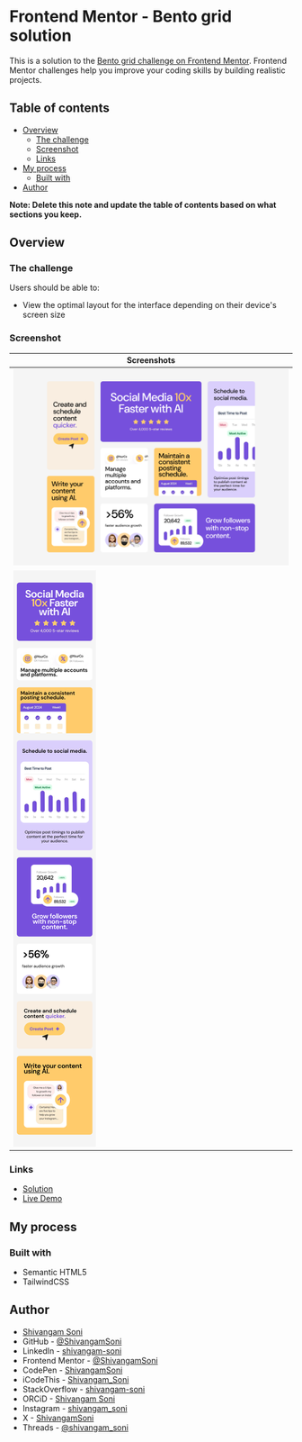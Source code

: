 # Frontend Mentor - Bento grid solution

This is a solution to the [Bento grid challenge on Frontend Mentor](https://www.frontendmentor.io/challenges/bento-grid-RMydElrlOj). Frontend Mentor challenges help you improve your coding skills by building realistic projects.

## Table of contents

-   [Overview](#overview)
    -   [The challenge](#the-challenge)
    -   [Screenshot](#screenshot)
    -   [Links](#links)
-   [My process](#my-process)
    -   [Built with](#built-with)
-   [Author](#author)

**Note: Delete this note and update the table of contents based on what sections you keep.**

## Overview

### The challenge

Users should be able to:

-   View the optimal layout for the interface depending on their device's screen size

### Screenshot

| Screenshots                    |
| ------------------------------ |
| ![](./Screenshots/Desktop.png) |
| ![](./Screenshots/Mobile.png)  |

### Links

-   [Solution](https://github.com/ShivangamSoni/FrontEndMentor/tree/main/Bento-Grid)
-   [Live Demo](https://ShivangamSoni.github.io/FrontEndMentor/Bento-Grid)

## My process

### Built with

-   Semantic HTML5
-   TailwindCSS

## Author

-   [Shivangam Soni](https://shivangam-soni.vercel.app/)
-   GitHub - [@ShivangamSoni](https://github.com/ShivangamSoni)
-   LinkedIn - [shivangam-soni](https://www.linkedin.com/in/shivangam-soni/)
-   Frontend Mentor -
    [@ShivangamSoni](https://www.frontendmentor.io/profile/ShivangamSoni)
-   CodePen - [ShivangamSoni](https://codepen.io/ShivangamSoni)
-   iCodeThis - [Shivangam_Soni](https://icodethis.com/Shivangam_Soni)
-   StackOverflow - [shivangam-soni](https://stackoverflow.com/users/16659219/shivangam-soni)
-   ORCiD - [Shivangam Soni](https://orcid.org/0009-0002-3449-817X)
-   Instagram - [shivangam_soni](https://www.instagram.com/shivangam_soni/)
-   X - [ShivangamSoni](https://x.com/ShivangamSoni)
-   Threads - [@shivangam_soni](https://www.threads.net/@shivangam_soni)
